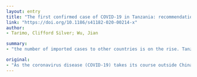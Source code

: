 ```yaml
---
layout: entry
title: "The first confirmed case of COVID-19 in Tanzania: recommendations based on lesson learned from China"
link: "https://doi.org/10.1186/s41182-020-00214-x"
author:
- Tarimo, Clifford Silver; Wu, Jian

summary:
- "the number of imported cases to other countries is on the rise. Tanzania has received the first imported case on 16 March 2020. The letter has also suggested ways to further improve the efforts already in place so as to strengthen the prevention and control system. Currently, Tanzania has been given the first import case in 20 years. This is the first case to be imported in Tanzania. It has also recommended ways to improve the prevention system and control systems. As the coronavirus disease (COVID-19) takes its course outside China, the number has risen outside the country is rising."

original:
- "As the coronavirus disease (COVID-19) takes its course outside China, the number of imported cases to other countries is on the rise. Currently, Tanzania has received the first imported case on 16 March 2020. This letter serves to describe this specific event and put forth a number of recommendations including establishing more testing points, discouraging all forms of public and religious gatherings, and tailoring a unique model for lockdown and social distancing to prevent further spread of the disease. The letter has also suggested ways to further improve the efforts already in place so as to strengthen the prevention and control system."
---
```


